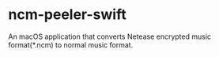 # ncm-peeler-swift
An macOS application that converts Netease encrypted music format(*.ncm) to normal music format.
